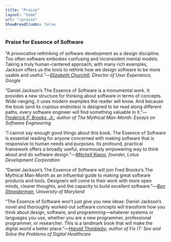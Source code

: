 ```yaml
---
title: "Praise"
layout: "home"
url: "/praise"
ShowBreadCrumbs: false
---
```


### Praise for Essence of Software

“A provocative rethinking of software development as a design discipline. Too often software embodies confusing and inconsistent mental models. Taking a truly human-centered approach, with many rich examples, Jackson offers us the tools to rethink how we design software to be more usable and useful.”—_[Elizabeth Churchill](http://elizabethchurchill.com), Director of User Experience, Google_

“Daniel Jackson’s The Essence of Software is a monumental work. It provides a new structure for thinking about software in terms of concepts. Wide-ranging, it uses modern examples the reader will know. And because the book (and its copious endnotes) is designed to be read along different paths, every software engineer will find something valuable in it.”—_[Frederick P. Brooks, Jr.](https://www.cs.unc.edu/~brooks/), author of The Mythical Man-Month: Essays on Software Engineering_

“I cannot say enough good things about this book. The Essence of Software is essential reading for anyone concerned with making software that is responsive to human needs and purposes. Its profound, practical framework offers a broadly useful, enormously empowering way to think about and do software design.”—_[Mitchell Kapor](https://en.wikipedia.org/wiki/Mitch\_Kapor), founder, Lotus Development Corporation_

“Daniel Jackson’s The Essence of Software will join Fred Brooks’s The Mythical Man-Month as an influential guide to making great software products and tools. Designers will come to their work with more open minds, clearer thoughts, and the capacity to build excellent software.”—_[Ben Shneiderman](https://www.cs.umd.edu/~ben/), University of Maryland_

“The Essence of Software won’t just give you new ideas: Daniel Jackson’s novel and thoroughly worked-out software concepts will transform how you think about design, software, and programming—whatever systems or languages you use, whether you are a new programmer, professional programmer, or researcher. This is a landmark book that will make the digital world a better place.”—_[Harold Thimbleby](http://www.harold.thimbleby.net), author of Fix IT: See and Solve the Problems of Digital Healthcare_
